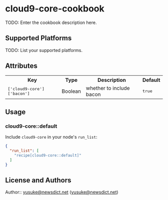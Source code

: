 # cloud9-core-cookbook

TODO: Enter the cookbook description here.

## Supported Platforms

TODO: List your supported platforms.

## Attributes

<table>
  <tr>
    <th>Key</th>
    <th>Type</th>
    <th>Description</th>
    <th>Default</th>
  </tr>
  <tr>
    <td><tt>['cloud9-core']['bacon']</tt></td>
    <td>Boolean</td>
    <td>whether to include bacon</td>
    <td><tt>true</tt></td>
  </tr>
</table>

## Usage

### cloud9-core::default

Include `cloud9-core` in your node's `run_list`:

```json
{
  "run_list": [
    "recipe[cloud9-core::default]"
  ]
}
```

## License and Authors

Author:: yusuke@newsdict.net (<yusuke@newsdict.net>)
